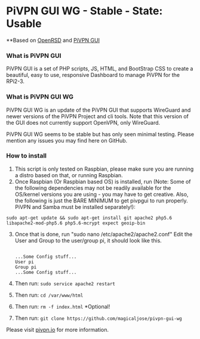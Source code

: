 # PiVPN GUI WG - Stable - State: Usable

**Based on [OpenRSD](https://github.com/mitchellurgero/openrsd) and [PiVPN GUI](https://github.com/dpinse/pivpn-gui)

### What is PiVPN GUI
PiVPN GUI is a set of PHP scripts, JS, HTML, and BootStrap CSS to create a beautiful, easy to use, responsive Dashboard to manage PiVPN for the RPi2-3.

### What is PiVPN GUI WG
PiVPN GUI WG is an update of the PiVPN GUI that supports WireGuard and newer versions of the PiVPN Project and cli tools. Note that this version of the GUI does not currently support OpenVPN, only WireGuard.

PiVPN GUI WG seems to be stable but has only seen minimal testing. Please mention any issues you may find here on GitHub. 


### How to install

1. This script is only tested on Raspbian, please make sure you are running a distro based on that, or running Raspbian.
2. Once Raspbian (Or Raspbian based OS) is installed, run (Note: Some of the following dependencies may not be readily available for the OS/kernel versions you are using - you may have to get creative. Also, the following is just the BARE MINIMUM to get pivpgui to run properly. PiVPN and Samba must be installed separately!):
	
```sudo apt-get update && sudo apt-get install git apache2 php5.6 libapache2-mod-php5.6 php5.6-mcrypt expect geoip-bin```
	
3. Once that is done, run "sudo nano /etc/apache2/apache2.conf" Edit the User and Group to the user/group pi, it should look like this.
	

	```
	
	...Some Config stuff...
	User pi
	Group pi
	...Some Config stuff...
	
	```
4. Then run: ```sudo service apache2 restart```
5. Then run: ```cd /var/www/html```
6. Then run: ```rm -f index.html``` *Optional!
7. Then run: ```git clone https://github.com/magicaljose/pivpn-gui-wg```

Please visit [pivpn.io](http://pivpn.io) for more information.
